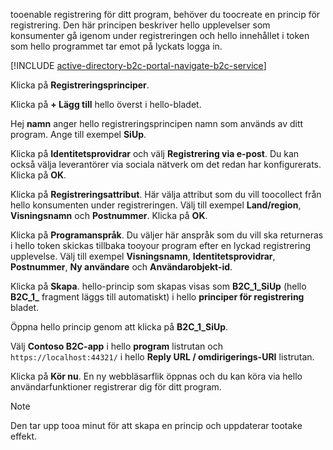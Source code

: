 tooenable registrering för ditt program, behöver du toocreate en princip för registrering. Den här principen beskriver hello upplevelser som konsumenter gå igenom under registreringen och hello innehållet i token som hello programmet tar emot på lyckats logga in.

[!INCLUDE [active-directory-b2c-portal-navigate-b2c-service](active-directory-b2c-portal-navigate-b2c-service.md)]

Klicka på **Registreringsprinciper**.

Klicka på **+ Lägg till** hello överst i hello-bladet.

Hej **namn** anger hello registreringsprincipen namn som används av ditt program. Ange till exempel **SiUp**.

Klicka på **Identitetsprovidrar** och välj **Registrering via e-post**. Du kan också välja leverantörer via sociala nätverk om det redan har konfigurerats. Klicka på **OK**.

Klicka på **Registreringsattribut**. Här välja attribut som du vill toocollect från hello konsumenten under registreringen. Välj till exempel **Land/region**, **Visningsnamn** och **Postnummer**. Klicka på **OK**.

Klicka på **Programanspråk**. Du väljer här anspråk som du vill ska returneras i hello token skickas tillbaka tooyour program efter en lyckad registrering upplevelse. Välj till exempel **Visningsnamn**, **Identitetsprovidrar**, **Postnummer**, **Ny användare** och **Användarobjekt-id**.

Klicka på **Skapa**. hello-princip som skapas visas som **B2C_1_SiUp** (hello **B2C\_1\_**  fragment läggs till automatiskt) i hello **principer för registrering** bladet.

Öppna hello princip genom att klicka på **B2C_1_SiUp**.

Välj **Contoso B2C-app** i hello **program** listrutan och `https://localhost:44321/` i hello **Reply URL / omdirigerings-URI** listrutan.

Klicka på **Kör nu**. En ny webbläsarflik öppnas och du kan köra via hello användarfunktioner registrerar dig för ditt program.

> [!NOTE]
> Den tar upp tooa minut för att skapa en princip och uppdaterar tootake effekt.
>
